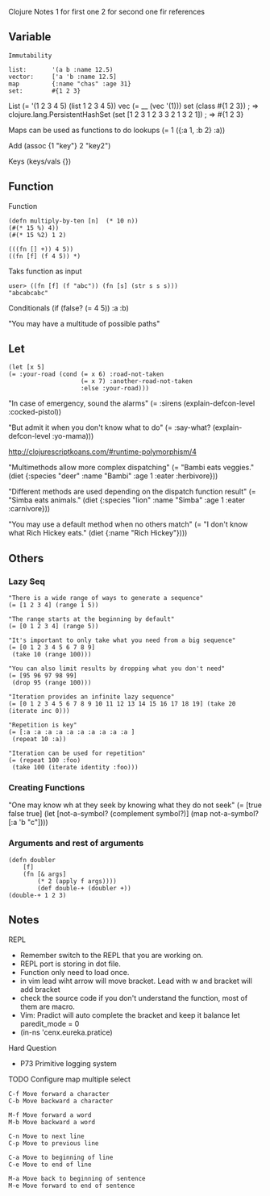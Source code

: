 Clojure Notes
	1 for first one 
	2 for second one fir references

## Variable 
	Immutability

	list:       '(a b :name 12.5)
	vector:     ['a 'b :name 12.5]
	map 		{:name "chas" :age 31}
	set: 		#{1 2 3}

List
	(= '(1 2 3 4 5) (list 1 2 3 4 5))
vec 
	(= __ (vec '(1)))
set
	(class #{1 2 3}) ; => clojure.lang.PersistentHashSet
	(set [1 2 3 1 2 3 3 2 1 3 2 1]) ; => #{1 2 3}

Maps can be used as functions to do lookups
(= 1 ({:a 1, :b 2} :a))

Add
	(assoc {1 "key"} 2 "key2")

Keys
	(keys/vals {})

## Function 
Function 

	(defn multiply-by-ten [n]  (* 10 n))
	(#(* 15 %) 4))
	(#(* 15 %2) 1 2)

	(((fn [] +)) 4 5))
	((fn [f] (f 4 5)) *)

Taks function as input

	user> ((fn [f] (f "abc")) (fn [s] (str s s s)))
	"abcabcabc"

Conditionals
	(if (false? (= 4 5)) :a :b)

"You may have a multitude of possible paths"

## Let
	(let [x 5]
    (= :your-road (cond (= x 6) :road-not-taken
                        (= x 7) :another-road-not-taken
                        :else :your-road)))


  "In case of emergency, sound the alarms"
  (= :sirens
     (explain-defcon-level :cocked-pistol))

  "But admit it when you don't know what to do"
  (= :say-what?
     (explain-defcon-level :yo-mama)))


http://clojurescriptkoans.com/#runtime-polymorphism/4

"Multimethods allow more complex dispatching"
	(= "Bambi eats veggies."
	 (diet {:species "deer" :name "Bambi" :age 1 :eater :herbivore}))

"Different methods are used depending on the dispatch function result"
	(= "Simba eats animals."
	 (diet {:species "lion" :name "Simba" :age 1 :eater :carnivore}))

"You may use a default method when no others match"
	(= "I don't know what Rich Hickey eats."
	 (diet {:name "Rich Hickey"})))

## Others

### Lazy Seq

	"There is a wide range of ways to generate a sequence"
	(= [1 2 3 4] (range 1 5))

	"The range starts at the beginning by default"
	(= [0 1 2 3 4] (range 5))

	"It's important to only take what you need from a big sequence"
	(= [0 1 2 3 4 5 6 7 8 9]
	 (take 10 (range 100)))

	"You can also limit results by dropping what you don't need"
	(= [95 96 97 98 99]
	 (drop 95 (range 100)))

	"Iteration provides an infinite lazy sequence"
	(= [0 1 2 3 4 5 6 7 8 9 10 11 12 13 14 15 16 17 18 19] (take 20 (iterate inc 0)))

	"Repetition is key"
	(= [:a :a :a :a :a :a :a :a :a :a ]
	 (repeat 10 :a))

	"Iteration can be used for repetition"
	(= (repeat 100 :foo)
	 (take 100 (iterate identity :foo)))
     
### Creating Functions

  "One may know wh
  at they seek by knowing what they do not seek"
  (= [true false true] (let [not-a-symbol? (complement symbol?)]
                  (map not-a-symbol? [:a 'b "c"])))


### Arguments and rest of arguments
    (defn doubler 
	    [f]
	    (fn [& args]
            (* 2 (apply f args))))
            (def double-+ (doubler +))
    (double-+ 1 2 3)

## Notes
REPL
 * Remember switch to the REPL that you are working on.
 * REPL port is storing in dot file.
 * Function only need to load once.
 * in vim lead wiht arrow will move bracket. Lead with w and bracket will add bracket
 * check the source code if you don't understand the function, most of them are macro.
 * Vim: Pradict will auto complete the bracket and keep it balance 
    let paredit_mode = 0    
 * (in-ns 'cenx.eureka.pratice)     

Hard Question
 * P73 Primitive logging system 

TODO
   Configure map multiple select

	C-f	Move forward a character
	C-b	Move backward a character

	M-f	Move forward a word
	M-b	Move backward a word

	C-n	Move to next line
	C-p	Move to previous line

	C-a	Move to beginning of line
	C-e	Move to end of line

	M-a	Move back to beginning of sentence
	M-e	Move forward to end of sentence
